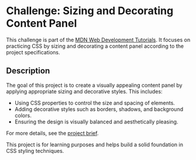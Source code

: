 # Challenge: Sizing and Decorating Content Panel

This challenge is part of the [MDN Web Development Tutorials](https://developer.mozilla.org/en-US/docs/Learn_web_development). It focuses on practicing CSS by sizing and decorating a content panel according to the project specifications.

## Description

The goal of this project is to create a visually appealing content panel by applying appropriate sizing and decorative styles. This includes:

- Using CSS properties to control the size and spacing of elements.
- Adding decorative styles such as borders, shadows, and background colors.
- Ensuring the design is visually balanced and aesthetically pleasing.

For more details, see the [project brief](https://developer.mozilla.org/en-US/docs/Learn_web_development/Core/Styling_basics/Size_decorate_content_panel#project_brief).

This project is for learning purposes and helps build a solid foundation in CSS styling techniques.
